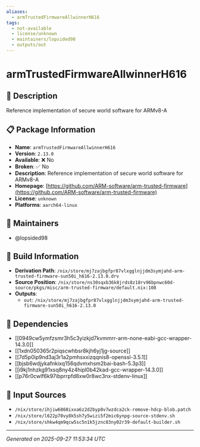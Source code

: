 ```yaml
---
aliases:
  - armTrustedFirmwareAllwinnerH616
tags:
  - not-available
  - license/unknown
  - maintainers/lopsided98
  - outputs/out
---
```


# armTrustedFirmwareAllwinnerH616

## 📝 Description

Reference implementation of secure world software for ARMv8-A

## 📋 Package Information

- **Name**: `armTrustedFirmwareAllwinnerH616`
- **Version**: `2.13.0`
- **Available**: ❌ No
- **Broken**: ✅ No
- **Description**: Reference implementation of secure world software for ARMv8-A
- **Homepage**: [https://github.com/ARM-software/arm-trusted-firmware](https://github.com/ARM-software/arm-trusted-firmware)
- **License**: `unknown`
- **Platforms**: `aarch64-linux`
## 👥 Maintainers

- @lopsided98


## 🔧 Build Information

- **Derivation Path**: `/nix/store/mj7zajbgfpr87vlxgglnjjdm3symjahd-arm-trusted-firmware-sun50i_h616-2.13.0.drv`
- **Source Position**: `/nix/store/ns30sqxb36k8jrds8z18rv96bpnwc60d-source/pkgs/misc/arm-trusted-firmware/default.nix:108`
- **Outputs**:
  - `out`:  `/nix/store/mj7zajbgfpr87vlxgglnjjdm3symjahd-arm-trusted-firmware-sun50i_h616-2.13.0`

## 🔗 Dependencies

- [[0949cw5ymfzsmr3h5c3yizkjd7kvmmrr-arm-none-eabi-gcc-wrapper-14.3.0]]
- [[1xdn050365r2piqscwhbsr8kjh6yj1jg-source]]
- [[7d5p0ip9nd3aj3r1a2pmhsxxizqqnis8-openssl-3.5.1]]
- [[bjsb6wdjykafnkixq156qdvmxhsm2bai-bash-5.3p3]]
- [[i9kj1nhzkg91xsq8ny4z4hipl0b42kad-gcc-wrapper-14.3.0]]
- [[p76r0cwlf6k97ibprrpfd8xw0r8wc3nx-stdenv-linux]]

## 📁 Input Sources

- `/nix/store/ihjiw6860ixxa6z2d2byp8v7wzdca2ck-remove-hdcp-blob.patch`
- `/nix/store/l622p70vy8k5sh7y5wizi5f2mic6ynpg-source-stdenv.sh`
- `/nix/store/shkw4qm9qcw5sc5n1k5jznc83ny02r39-default-builder.sh`

---
*Generated on 2025-09-27 11:53:34 UTC*
